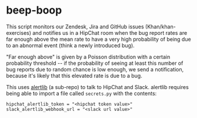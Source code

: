 beep-boop
=========

This script monitors our Zendesk, Jira and GitHub issues (Khan/khan-exercises)
and notifies us in a HipChat room when the bug report rates are
far enough above the mean rate to have a very high probability of
being due to an abnormal event (think a newly introduced bug).

"Far enough above" is given by a Poisson distribution with a certain
probability threshold -- if the probability of seeing at least this
number of bug reports due to random chance is low enough, we send a
notification, because it's likely that this elevated rate is due to a
bug.

This uses [alertlib] (a sub-repo) to talk to HipChat and Slack.  alertlib
requires being able to import a file called `secrets.py` with the contents:

    hipchat_alertlib_token = "<hipchat token value>"
    slack_alertlib_webhook_url = "<slack url value>"

[alertlib]: https://github.com/khan/alertlib
